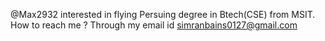 @Max2932
interested in flying
Persuing degree in Btech(CSE) from MSIT.
How to reach me ? Through my email id simranbains0127@gmail.com

<!---
Max2932/Max2932 is a ✨ special ✨ repository because its `README.md` (this file) appears on your GitHub profile.
You can click the Preview link to take a look at your changes.
--->
